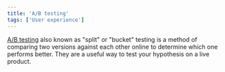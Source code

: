 ```yaml
---
title: 'A/B testing'
tags: ['User experience']
---
```


<a href="https://conversionxl.com/blog/ab-testing-guide/#how-ab-testing-works"> A/B testing<a>  also known as "split" or "bucket" testing is a method of comparing two versions against each other online to determine which one performs better. They are a useful way to test your hypothesis on a live product. </a></a>
